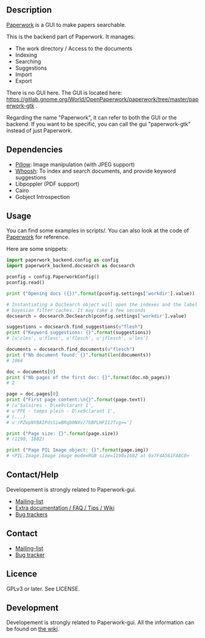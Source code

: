 ## Description

[Paperwork](https://gitlab.gnome.org/World/OpenPaperwork/paperwork#readme) is a GUI to make papers searchable.

This is the backend part of Paperwork. It manages:
- The work directory / Access to the documents
- Indexing
- Searching
- Suggestions
- Import
- Export

There is no GUI here. The GUI is located here: https://gitlab.gnome.org/World/OpenPaperwork/paperwork/tree/master/paperwork-gtk .

Regarding the name "Paperwork", it can refer to both the GUI or the backend. If you want to be specific, you can call the gui "paperwork-gtk" instead of just Paperwork.


## Dependencies

* [Pillow](https://pypi.python.org/pypi/Pillow/): Image manipulation (with JPEG support)
* [Whoosh](https://pypi.python.org/pypi/Whoosh/): To index and search documents, and provide keyword suggestions
* Libpoppler (PDF support)
* Cairo
* Gobject Introspection


## Usage

You can find some examples in scripts/. You can also look at the code of [Paperwork](https://github.com/openpaperwork/paperwork#readme) for reference.

Here are some snippets:

```py
import paperwork_backend.config as config
import paperwork_backend.docsearch as docsearch

pconfig = config.PaperworkConfig()
pconfig.read()

print ("Opening docs ({})".format(pconfig.settings['workdir'].value))

# Instantiating a DocSearch object will open the indexes and the label
# bayesian filter caches. It may take a few seconds
docsearch = docsearch.DocSearch(pconfig.settings['workdir'].value)

suggestions = docsearch.find_suggestions(u"flesh")
print ("Keyword suggestions: {}".format(suggestions))
# [u'cles', u'flesc', u'flesch', u'jflesch', u'les']

documents = docsearch.find_documents(u"flesch")
print ("Nb document found: {}".format(len(documents))
# 1064

doc = documents[0]
print ("Nb pages of the first doc: {}".format(doc.nb_pages))
# 2

page = doc.pages[0]
print ("First page content:\n{}".format(page.text))
# [u'Salaires - D\xe9clarant 1',
# u'PPE - temps plein - D\xe9clarant 1',
# (...)
# u'/PZwpNYBAIPdsSiwBRqb0NXv/7bBPLHFI1JTvg==']

print ("Page size: {}".format(page.size))
# (1190, 1682)

print ("Page PIL Image object: {}".format(page.img))
# <PIL.Image.Image image mode=RGB size=1190x1682 at 0x7F4A561FA8C0>
```

## Contact/Help

Developement is strongly related to Paperwork-gui.

* [Mailing-list](https://gitlab.gnome.org/World/OpenPaperwork/paperwork/wikis/Contact)
* [Extra documentation / FAQ / Tips / Wiki](https://gitlab.gnome.org/World/OpenPaperwork/paperwork/wikis/)
* [Bug trackers](https://gitlab.gnome.org/World/OpenPaperwork/paperwork/wikis/Contact)


## Contact

* [Mailing-list](https://gitlab.gnome.org/World/OpenPaperwork/paperwork/wikis/Contact)
* [Bug tracker](https://gitlab.gnome.org/World/OpenPaperwork/paperwork/wikis/Contact)


## Licence

GPLv3 or later. See LICENSE.


## Development

Developement is strongly related to Paperwork-gui.
All the information can be found on [the wiki](https://gitlab.gnome.org/World/OpenPaperwork/paperwork/wikis).
